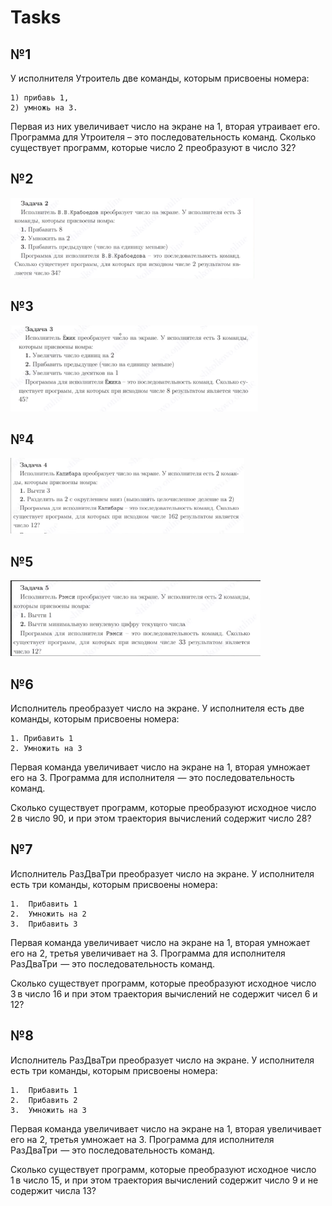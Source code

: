 # Tasks


## №1
У исполнителя Утроитель две команды, которым присвоены номера:

    1) прибавь 1,
    2) умножь на 3.

Первая из них увеличивает число на экране на 1, вторая утраивает его.
Программа для Утроителя – это последовательность команд.
Сколько существует программ, которые число 2 преобразуют в число 32?

## №2

![Alt text](src/2.png)

## №3

![Alt text](src/3.png)

## №4

![Alt text](src/4.png)

## №5

![Alt text](src/5.png)

## №6

Исполнитель преобразует число на экране. У исполнителя есть две команды, которым присвоены номера:

    1. Прибавить 1
    2. Умножить на 3

Первая команда увеличивает число на экране на 1, вторая умножает его на 3. Программа для исполнителя  — это последовательность команд.

Сколько существует программ, которые преобразуют исходное число 2 в число 90, и при этом траектория вычислений содержит число 28?

## №7

Исполнитель РазДваТри преобразует число на экране.
У исполнителя есть три команды, которым присвоены номера:

    1.  Прибавить 1
    2.  Умножить на 2
    3.  Прибавить 3

Первая команда увеличивает число на экране на 1, вторая умножает его на 2, третья увеличивает на 3.
Программа для исполнителя РазДваТри  — это последовательность команд.

Сколько существует программ, которые преобразуют исходное число 3 в число 16 и при этом траектория вычислений не содержит чисел 6 и 12?




## №8

Исполнитель РазДваТри преобразует число на экране.
У исполнителя есть три команды, которым присвоены номера:

    1.  Прибавить 1
    2.  Прибавить 2
    3.  Умножить на 3

Первая команда увеличивает число на экране на 1, вторая увеличивает его на 2, третья умножает на 3.
Программа для исполнителя РазДваТри  — это последовательность команд.

Сколько существует программ, которые преобразуют исходное число 1 в число 15, и при этом траектория вычислений содержит число 9 и не содержит числа 13?
